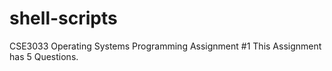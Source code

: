 # shell-scripts
CSE3033 Operating Systems Programming Assignment #1
This Assignment has 5 Questions.
